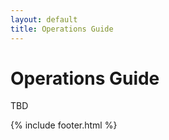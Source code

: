```yaml
---
layout: default
title: Operations Guide
---
```


# Operations Guide

TBD

{% include footer.html %}
